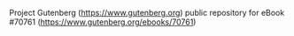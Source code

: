 Project Gutenberg (https://www.gutenberg.org) public repository for eBook #70761 (https://www.gutenberg.org/ebooks/70761)
